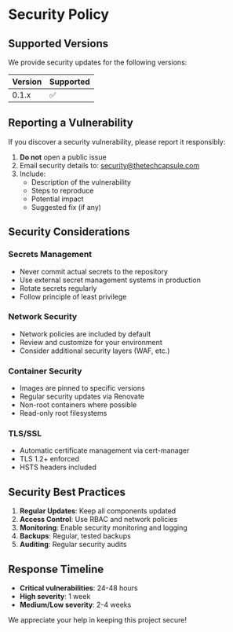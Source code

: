 # Security Policy

## Supported Versions

We provide security updates for the following versions:

| Version | Supported          |
| ------- | ------------------ |
| 0.1.x   | :white_check_mark: |

## Reporting a Vulnerability

If you discover a security vulnerability, please report it responsibly:

1. **Do not** open a public issue
2. Email security details to: security@thetechcapsule.com
3. Include:
   - Description of the vulnerability
   - Steps to reproduce
   - Potential impact
   - Suggested fix (if any)

## Security Considerations

### Secrets Management

- Never commit actual secrets to the repository
- Use external secret management systems in production
- Rotate secrets regularly
- Follow principle of least privilege

### Network Security

- Network policies are included by default
- Review and customize for your environment
- Consider additional security layers (WAF, etc.)

### Container Security

- Images are pinned to specific versions
- Regular security updates via Renovate
- Non-root containers where possible
- Read-only root filesystems

### TLS/SSL

- Automatic certificate management via cert-manager
- TLS 1.2+ enforced
- HSTS headers included

## Security Best Practices

1. **Regular Updates**: Keep all components updated
2. **Access Control**: Use RBAC and network policies
3. **Monitoring**: Enable security monitoring and logging
4. **Backups**: Regular, tested backups
5. **Auditing**: Regular security audits

## Response Timeline

- **Critical vulnerabilities**: 24-48 hours
- **High severity**: 1 week
- **Medium/Low severity**: 2-4 weeks

We appreciate your help in keeping this project secure!
